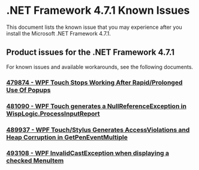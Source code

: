 .NET Framework 4.7.1 Known Issues
=================================
    
This document lists the known issue that you may experience after you install the Microsoft .NET Framework 4.7.1.   

## Product issues for the .NET Framework 4.7.1   
For known issues and available workarounds, see the following  documents.   

### [479874 - WPF Touch Stops Working After Rapid/Prolonged Use Of Popups](https://github.com/Microsoft/dotnet/blob/net471/releases/net471/KnownIssues/479874-WPF%20Touch%20Stops%20Working%20After%20Prolonged%20Use%20of%20Popups.md)
### [481090 - WPF Touch generates a NullReferenceException in WispLogic.ProcessInputReport](https://github.com/Microsoft/dotnet/blob/net471/releases/net471/KnownIssues/481090-WPF%20Touch%20generates%20NullReferenceException%20in%20ProcessInputReport.md)
### [489937 - WPF Touch/Stylus Generates AccessViolations and Heap Corruption in GetPenEventMultiple](https://github.com/Microsoft/dotnet/blob/net471/releases/net471/KnownIssues/489937-WPF%20Touch%20and%20Stylus%20AccessViolation%20in%20GetPenEventMultiple.md)
### [493108 - WPF InvalidCastException when displaying a checked MenuItem](https://github.com/Microsoft/dotnet/blob/net471/releases/net471/KnownIssues/493108-WPF%20InvalidCastException%20when%20displaying%20a%20checked%20MenuItem.md)

